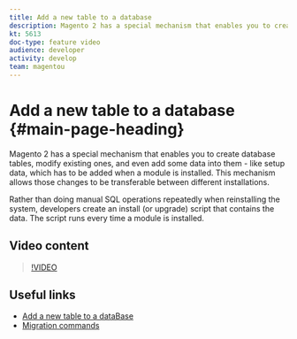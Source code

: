```yaml
---
title: Add a new table to a database
description: Magento 2 has a special mechanism that enables you to create database tables, modify existing ones, and even add some data into them.
kt: 5613
doc-type: feature video
audience: developer
activity: develop
team: magentou
---
```


# Add a new table to a database {#main-page-heading}

Magento 2 has a special mechanism that enables you to create database tables, modify existing ones, and even add some data into them - like setup data, which has to be added when a module is installed. This mechanism allows those changes to be transferable between different installations.

Rather than doing manual SQL operations repeatedly when reinstalling the system, developers create an install (or upgrade) script that contains the data. The script runs every time a module is installed.

## Video content

>[!VIDEO](https://video.tv.adobe.com/v/35791?quality=12&learn=on)

## Useful links

* [Add a new table to a dataBase](https://devdocs.magento.com/videos/fundamentals/add-a-new-table-to-database/)
* [Migration commands](https://devdocs.magento.com/guides/v2.4/extension-dev-guide/declarative-schema/migration-commands.html)
